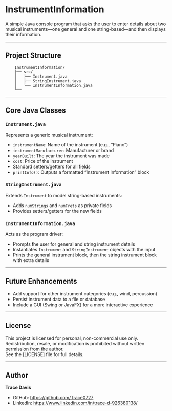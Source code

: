 # InstrumentInformation

A simple Java console program that asks the user to enter details about two musical instruments—one general and one string-based—and then displays their information.

---

## Project Structure

```
    InstrumentInformation/
    ├── src/
    │   ├── Instrument.java
    │   ├── StringInstrument.java
    │   └── InstrumentInformation.java
    └──
```
---

## Core Java Classes

### `Instrument.java`
Represents a generic musical instrument:
- `instrumentName`: Name of the instrument (e.g., “Piano”)
- `instrumentManufacturer`: Manufacturer or brand
- `yearBuilt`: The year the instrument was made
- `cost`: Price of the instrument
- Standard setters/getters for all fields
- `printInfo()`: Outputs a formatted “Instrument Information” block

### `StringInstrument.java`
Extends `Instrument` to model string-based instruments:
- Adds `numStrings` and `numFrets` as private fields
- Provides setters/getters for the new fields

### `InstrumentInformation.java`
Acts as the program driver:
- Prompts the user for general and string instrument details
- Instantiates `Instrument` and `StringInstrument` objects with the input
- Prints the general instrument block, then the string instrument block with extra details

---

## Future Enhancements
- Add support for other instrument categories (e.g., wind, percussion)
- Persist instrument data to a file or database
- Include a GUI (Swing or JavaFX) for a more interactive experience

---

## License
This project is licensed for personal, non-commercial use only. Redistribution, resale, or modification is prohibited without written permission from the author.  
See the [LICENSE] file for full details.

---

## Author
**Trace Davis**  
- GitHub: https://github.com/Trace0727  
- LinkedIn: https://www.linkedin.com/in/trace-d-926380138/
